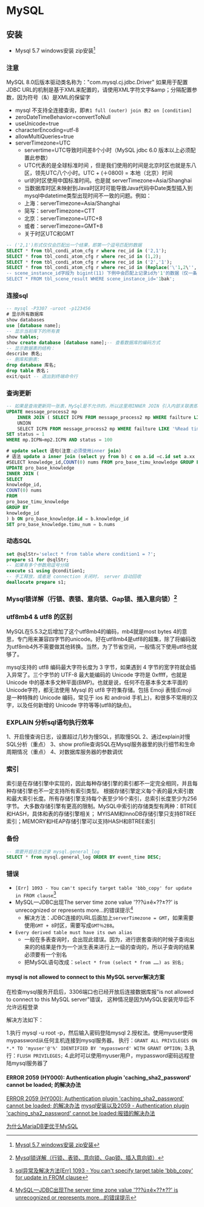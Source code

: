 # MySQL
<!-- @author DHJT 2019-10-16 -->

## 安装
- Mysql 5.7 windows安装 zip安装[^3]

### 注意
MySQL 8.0后版本驱动类名称为："com.mysql.cj.jdbc.Driver"
如果用于配置JDBC URL的机制是基于XML来配置的，请使用XML字符文字&amp；分隔配置参数，因为符号（&）是XML的保留字
- mysql 不支持全连接查询，即`表1 full (outer) join 表2 on [condition]`
- zeroDateTimeBehavior=convertToNull
- useUnicode=true
- characterEncoding=utf-8
- allowMultiQueries=true
- serverTimezone=UTC
    + servertime=UTC导致时间差8个小时（MySQL jdbc 6.0 版本以上必须配置此参数）
    + UTC代表的是全球标准时间 ，但是我们使用的时间是北京时区也就是东八区，领先UTC八个小时。UTC + (＋0800) = 本地（北京）时间
    + url的时区使用中国标准时间。也是就 serverTimezone=Asia/Shanghai
    + 当数据库时区未映射到Java时区时可能导致Java代码中Date类型插入到mysql中datetime类型出现时间不一致的问题。例如：
    + 上海：serverTimezone=Asia/Shanghai
    + 简写：serverTimezone=CTT
    + 北京：serverTimezone=UTC+8
    + 或者：serverTimezone=GMT+8
    + 关于时区UTC和GMT
```sql
-- ('2,1')形式仅仅会匹配出一个结果，即第一个逗号匹配的数据
SELECT * from tbl_condi_atom_cfg r where rec_id in ('2,1');
SELECT * from tbl_condi_atom_cfg r where rec_id in (1,2);
SELECT * from tbl_condi_atom_cfg r where rec_id in ('2','1');
SELECT * from tbl_condi_atom_cfg r where rec_id in (Replace('\'1,2\'','\'',''));
-- scene_instance_id字段为 bigint(11) 下例中会匹配上记录id为'1'的数据（仅一条，不会匹配id为11的记录）
SELECT * FROM tbl_scene_result WHERE scene_instance_id='1bak';
```

### 连接sql
```sql
-- mysql -P3307 -uroot -p123456
# 显示所有数据库
show databases
use [database name];
-- 显示当前库下的所有表
show tables;
show create database [database name];-- 查看数据库的编码方式
-- 显示数据表的结构：
describe 表名;
-- 删库和删表:
drop database 库名;
drop table 表名；
exit/quit -- 退出到终端命令行
```

### 查询更新
```sql
-- 如果是查询更新同一张表，MySql是不允许的，所以这里用INNER JOIN 引入内部关联表即可完后查询更新
UPDATE message_process2 mp
    INNER JOIN ( SELECT ICPN FROM message_process2 mp WHERE failture LIKE '%Connection refused%' AND status = 100 
    UNION 
    SELECT ICPN FROM message_process2 mp WHERE failture LIKE '%Read timed out%' AND status = 100  ) mp2
SET status = 1
WHERE mp.ICPN=mp2.ICPN AND status = 100

# update select 语句(注意:必须使用inner join)
# 语法 update a inner join (select yy from b) c on a.id =c.id set a.xx = c.yy
#SELECT knowledge_id,COUNT(0) nums FROM pro_base_timu_knowledge GROUP BY knowledge_id;
UPDATE pro_base_knowledge
INNER JOIN (
SELECT
knowledge_id,
COUNT(0) nums
FROM
pro_base_timu_knowledge
GROUP BY
knowledge_id
) b ON pro_base_knowledge.id = b.knowledge_id
SET pro_base_knowledge.timu_num = b.nums
```

### 动态SQL
```sql
set @sqlStr='select * from table where condition1 = ?';
prepare s1 for @sqlStr;
-- 如果有多个参数用逗号分隔
execute s1 using @condition1;
-- 手工释放，或者是 connection 关闭时， server 自动回收
deallocate prepare s1;
```

### Mysql锁详解（行锁、表锁、意向锁、Gap锁、插入意向锁）[^4]


### utf8mb4 & utf8 的区别
MySQL在5.5.3之后增加了这个utf8mb4的编码，mb4就是most bytes 4的意思，专门用来兼容四字节的unicode。好在utf8mb4是utf8的超集，除了将编码改为utf8mb4外不需要做其他转换。当然，为了节省空间，一般情况下使用utf8也就够了。

mysql支持的 utf8 编码最大字符长度为 3 字节，如果遇到 4 字节的宽字符就会插入异常了。三个字节的 UTF-8 最大能编码的 Unicode 字符是 0xffff，也就是 Unicode 中的基本多文种平面(BMP)。也就是说，任何不在基本多文本平面的 Unicode字符，都无法使用 Mysql 的 utf8 字符集存储。包括 Emoji 表情(Emoji 是一种特殊的 Unicode 编码，常见于 ios 和 android 手机上)，和很多不常用的汉字，以及任何新增的 Unicode 字符等等(utf8的缺点)。

### EXPLAIN 分析sql语句执行效率
1、开启慢查询日志，设置超过几秒为慢SQL，抓取慢SQL
2、通过explain对慢SQL分析（重点）
3、show profile查询SQL在Mysql服务器里的执行细节和生命周期情况（重点）
4、对数据库服务器的参数调优

### 索引
索引是在存储引擎中实现的，因此每种存储引擎的索引都不一定完全相同，并且每种存储引擎也不一定支持所有索引类型。
根据存储引擎定义每个表的最大索引数和最大索引长度。所有存储引擎支持每个表至少16个索引，总索引长度至少为256字节。
大多数存储引擎有更高的限制。MySQL中索引的存储类型有两种：BTREE和HASH，具体和表的存储引擎相关；
MYISAM和InnoDB存储引擎只支持BTREE索引；MEMORY和HEAP存储引擎可以支持HASH和BTREE索引

### 备份
```sql
-- 需要开启日志记录 mysql.general_log
SELECT * from mysql.general_log ORDER BY event_time DESC;
```

### 错误
- `[Err] 1093 - You can't specify target table 'bbb_copy' for update in FROM clause`[^1]
- MySQL—JDBC出现The server time zone value '???ú±ê×??±??' is unrecognized or represents more...的错误提示[^2]
    + 解决方法：JDBC连接的URL后面加上`serverTimezone = GMT`，如果需要使用`GMT + 8`时区，需要写成`GMT％2B8`。
- `Every derived table must have its own alias`
    + 一般在多表查询时，会出现此错误。因为，进行嵌套查询的时候子查询出来的的结果是作为一个派生表来进行上一级的查询的，所以子查询的结果必须要有一个别名
    + 把MySQL语句改成：`select * from (select * from ……) as 别名;`

#### mysql is not allowed to connect to this MySQL server解决方案
在检查mysql服务开启后，3306端口也已经开放后连接数据库报"is not allowed to connect to this MySQL server"错误，
这种情况是因为MySQL安装完毕后不允许远程登录

解决方法如下：

1.执行 mysql -u root -p，然后输入密码登陆mysql
2.授权法。使用myuser使用mypassword从任何主机连接到mysql服务器。
执行：`GRANT ALL PRIVILEGES ON *.* TO 'myuser'@'%' IDENTIFIED BY 'mypassword' WITH GRANT OPTION;`
3.执行：`FLUSH PRIVILEGES;`
4.此时可以使用myuser用户，mypassword密码远程登陆mysql服务器了

#### ERROR 2059 (HY000): Authentication plugin 'caching_sha2_password' cannot be loaded; 的解决办法
[ERROR 2059 (HY000): Authentication plugin 'caching_sha2_password' cannot be loaded; 的解决办法](https://blog.csdn.net/ltstud/article/details/81188872)
[mysql安装以及2059 - Authentication plugin 'caching_sha2_password' cannot be loaded:报错的解决办法](https://blog.csdn.net/weixin_39702323/article/details/94568380)

[为什么MariaDB更优于MySQL](https://cloud.tencent.com/developer/article/1140522)

[^1]: [sql异常及解决方法[Err] 1093 - You can't specify target table 'bbb_copy' for update in FROM clause](https://blog.csdn.net/qq_35216516/article/details/80524652)
[^2]: [MySQL—JDBC出现The server time zone value '???ú±ê×??±??' is unrecognized or represents more...的错误提示](https://blog.csdn.net/weixin_39126856/article/details/90766822)
[^3]: [Mysql 5.7 windows安装 zip安装](https://www.cnblogs.com/FlyJeans/p/10658386.html)
[^4]: [Mysql锁详解（行锁、表锁、意向锁、Gap锁、插入意向锁）](https://blog.csdn.net/u010841296/article/details/84204701)

[1]: https://www.cnblogs.com/HeiDi-BoKe/p/11531582.html 'MySQL5.7.27报错“[Warning] Using a password on the command line interface can be insecure.”在命令行使用密码不安全警告'
[2]: https://www.cnblogs.com/baizhanshi/p/8482068.html 'mysql中tinyint、smallint、int、bigint的区别'
[3]: https://blog.csdn.net/yinzitun7947/article/details/89917611 '[ERR] 1273 - Unknown collation: utf8mb4_0900_ai_ci'
[4]: https://www.cnblogs.com/baizhanshi/p/8482068.html 'mysql中tinyint、smallint、int、bigint的区别'
